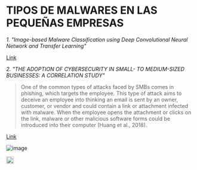 # TIPOS DE MALWARES EN LAS PEQUEÑAS EMPRESAS

*1. "Image-based Malware Classification using Deep Convolutional
Neural Network and Transfer Learning"*

[Link](https://dl.acm.org/doi/pdf/10.1145/3503047.3503081)

*2. "THE ADOPTION OF CYBERSECURITY IN SMALL- TO MEDIUM-SIZED
BUSINESSES: A CORRELATION STUDY"*

>One of the common types of attacks faced by SMBs comes in phishing, which targets the
employee. This type of attack aims to deceive an employee into thinking an email is sent by an
owner, customer, or vendor and could contain a link or attachment infected with malware. When
the employee opens the attachment or clicks on the link, malware or other malicious software
forms could be introduced into their computer (Huang et al., 2018).


[Link](https://media.proquest.com/media/hms/PFT/2/kgtgJ?_s=VTralaBxRMxJkwvIfCF5R6Rs%2BsQ%3D)

![image](https://github.com/Sebz16/Investigacion/assets/93724041/535c60e9-31ec-493f-a5c5-21a4a8ca2025)

<img src="[http://....jpg](https://github.com/Sebz16/Investigacion/assets/93724041/535c60e9-31ec-493f-a5c5-21a4a8ca2025)https://github.com/Sebz16/Investigacion/assets/93724041/535c60e9-31ec-493f-a5c5-21a4a8ca2025" width="20" height="20" />
